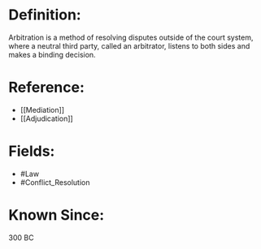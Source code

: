 

# Definition:
Arbitration is a method of resolving disputes outside of the court system, where a neutral third party, called an arbitrator, listens to both sides and makes a binding decision.

# Reference:
- [[Mediation]]
- [[Adjudication]]

# Fields: 
- #Law
- #Conflict_Resolution

# Known Since:
300 BC

